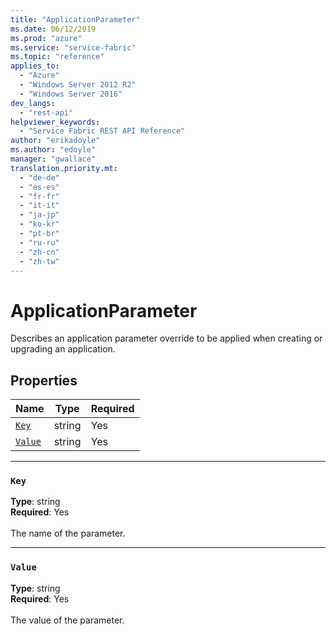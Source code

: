 ```yaml
---
title: "ApplicationParameter"
ms.date: 06/12/2019
ms.prod: "azure"
ms.service: "service-fabric"
ms.topic: "reference"
applies_to: 
  - "Azure"
  - "Windows Server 2012 R2"
  - "Windows Server 2016"
dev_langs: 
  - "rest-api"
helpviewer_keywords: 
  - "Service Fabric REST API Reference"
author: "erikadoyle"
ms.author: "edoyle"
manager: "gwallace"
translation.priority.mt: 
  - "de-de"
  - "es-es"
  - "fr-fr"
  - "it-it"
  - "ja-jp"
  - "ko-kr"
  - "pt-br"
  - "ru-ru"
  - "zh-cn"
  - "zh-tw"
---
```

# ApplicationParameter

Describes an application parameter override to be applied when creating or upgrading an application.

## Properties
| Name | Type | Required |
| --- | --- | --- |
| [`Key`](#key) | string | Yes |
| [`Value`](#value) | string | Yes |

____
### `Key`
__Type__: string <br/>
__Required__: Yes<br/>
<br/>
The name of the parameter.

____
### `Value`
__Type__: string <br/>
__Required__: Yes<br/>
<br/>
The value of the parameter.

